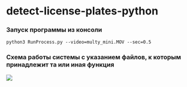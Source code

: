 # detect-license-plates-python

### Запуск программы из консоли
`python3 RunProcess.py --video=multy_mini.MOV --sec=0.5`

### Схема работы системы с указанием файлов, к которым принадлежит та или иная функция
![](https://sun9-51.userapi.com/bCH-qm5Tzk3PZZrqeny5VyseoGQ0Wgm1f7tOww/iDh_SIO82U4.jpg)
